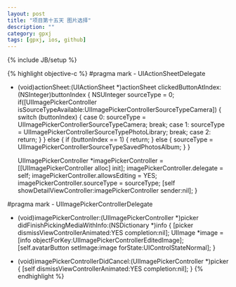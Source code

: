 ```yaml
---
layout: post
title: "项目第十五天 图片选择"
description: ""
category: gpxj
tags: [gpxj, ios, github]
---
```

{% include JB/setup %}

{% highlight objective-c %}
#pragma mark - UIActionSheetDelegate
- (void)actionSheet:(UIActionSheet *)actionSheet clickedButtonAtIndex:(NSInteger)buttonIndex {
    NSUInteger sourceType = 0;
    if([UIImagePickerController isSourceTypeAvailable:UIImagePickerControllerSourceTypeCamera]) {
        switch (buttonIndex) {
            case 0:
                sourceType = UIImagePickerControllerSourceTypeCamera;
                break;
            case 1:
                sourceType = UIImagePickerControllerSourceTypePhotoLibrary;
                break;
            case 2:
                return;
        }
    }
    else {
        if (buttonIndex == 1) {
            return;
        }
        else {
            sourceType = UIImagePickerControllerSourceTypeSavedPhotosAlbum;
        }
    }

    UIImagePickerController *imagePickerController = [[UIImagePickerController alloc] init];
    imagePickerController.delegate = self;
    imagePickerController.allowsEditing = YES;
    imagePickerController.sourceType = sourceType;
    [self showDetailViewController:imagePickerController sender:nil];
}


#pragma mark - UIImagePickerControllerDelegate
- (void)imagePickerController:(UIImagePickerController *)picker didFinishPickingMediaWithInfo:(NSDictionary *)info {
    [picker dismissViewControllerAnimated:YES completion:nil];
    UIImage *image = [info objectForKey:UIImagePickerControllerEditedImage];
    [self.avatarButton setImage:image forState:UIControlStateNormal];
}


- (void)imagePickerControllerDidCancel:(UIImagePickerController *)picker {
    [self dismissViewControllerAnimated:YES completion:nil];
}
{% endhighlight %}

